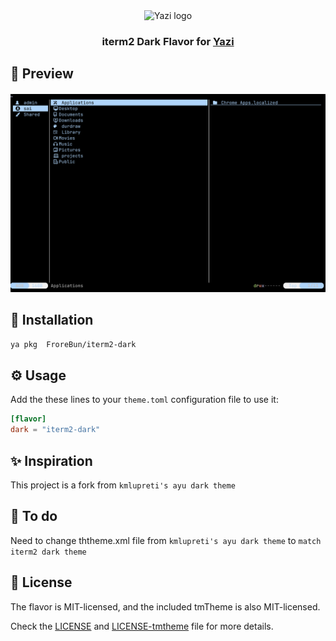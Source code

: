 <div align="center">
  <img src="https://github.com/sxyazi/yazi/blob/main/assets/logo.png?raw=true" alt="Yazi logo" width="20%">
</div>

<h3 align="center">
	iterm2 Dark Flavor for <a href="https://github.com/sxyazi/yazi">Yazi</a>
</h3>

## 👀 Preview
<h4 align="center">
<img src="preview.png" width="600" />
<h4>

## 🎨 Installation

```bash
ya pkg  FroreBun/iterm2-dark
```

## ⚙️ Usage

Add the these lines to your `theme.toml` configuration file to use it:

```toml
[flavor]
dark = "iterm2-dark"
```
## ✨ Inspiration
This project is a fork from `kmlupreti's ayu dark theme`

## 📝 To do 
Need to change ththeme.xml file from `kmlupreti's ayu dark theme` to `match iterm2 dark theme`

## 📜 License

The flavor is MIT-licensed, and the included tmTheme is also MIT-licensed.

Check the [LICENSE](LICENSE) and [LICENSE-tmtheme](LICENSE-tmtheme) file for more details.
